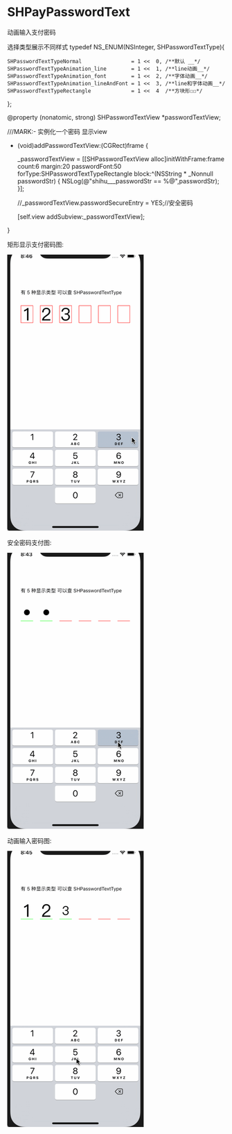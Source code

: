 # SHPayPasswordText
动画输入支付密码

选择类型展示不同样式
typedef NS_ENUM(NSInteger, SHPasswordTextType){

    SHPasswordTextTypeNormal                = 1 <<  0, /**默认 __*/
    SHPasswordTextTypeAnimation_line        = 1 <<  1, /**line动画__*/
    SHPasswordTextTypeAnimation_font        = 1 <<  2, /**字体动画__*/
    SHPasswordTextTypeAnimation_lineAndFont = 1 <<  3, /**line和字体动画__*/
    SHPasswordTextTypeRectangle             = 1 <<  4  /**方块形☐☐*/
};


@property (nonatomic, strong) SHPasswordTextView *passwordTextView;

///MARK:- 实例化一个密码 显示view

- (void)addPasswordTextView:(CGRect)frame {

    _passwordTextView = [[SHPasswordTextView alloc]initWithFrame:frame count:6 margin:20 passwordFont:50 forType:SHPasswordTextTypeRectangle block:^(NSString * _Nonnull passwordStr) {
        NSLog(@"shihu___passwordStr == %@",passwordStr);
    }];
    
    //_passwordTextView.passwordSecureEntry = YES;//安全密码
    
    [self.view addSubview:_passwordTextView];
    
    
}



矩形显示支付密码图:

![](https://github.com/shihu132/SHPayPasswordText/blob/master/imagesGif/aaa.gif)

安全密码支付图:

![](https://github.com/shihu132/SHPayPasswordText/blob/master/imagesGif/密码--.gif)


动画输入密码图:

![](https://github.com/shihu132/SHPayPasswordText/blob/master/imagesGif/动画--.gif)
